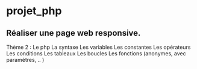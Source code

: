 # projet_php
## Réaliser une page web responsive.
Thème 2 : Le php
La syntaxe
Les variables
Les constantes
Les opérateurs
Les conditions
Les tableaux
Les boucles
Les fonctions (anonymes, avec paramètres, .. )
